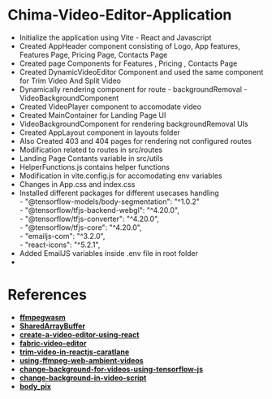 # Chima-Video-Editor-Application
- Initialize the application using Vite - React and Javascript
- Created AppHeader component consisting of Logo, App features, Features Page, Pricing Page, Contacts Page
- Created page Components for Features , Pricing , Contacts Page
- Created DynamicVideoEditor Component and used the same component for Trim Video And Split Video
- Dynamically rendering component for route - backgroundRemoval - VideoBackgroundComponent
- Created VideoPlayer component to accomodate video
- Created MainContainer for Landing Page UI
- VideoBackgroundComponent for rendering backgroundRemoval UIs
- Created AppLayout component in layouts folder
- Also  Created 403 and 404 pages for rendering not configured routes
- Modification related to routes in src/routes
- Landing Page Contants variable in src/utils
- HelperFunctions.js contains helper functions
- Modification in vite.config.js for accomodating env variables
- Changes in App.css and index.css
- Installed different packages for different usecases handling   
        - "@tensorflow-models/body-segmentation": "^1.0.2"    
        - "@tensorflow/tfjs-backend-webgl": "^4.20.0",     
        - "@tensorflow/tfjs-converter": "^4.20.0",     
        - "@tensorflow/tfjs-core": "^4.20.0",      
        - "emailjs-com": "^3.2.0",     
        - "react-icons": "^5.2.1",      
- Added EmailJS variables inside .env file in root folder
- 

# References
- [**ffmpegwasm**](https://ffmpegwasm.netlify.app/) 
- [**SharedArrayBuffer**](https://developer.mozilla.org/en-US/docs/Web/JavaScript/Reference/Global_Objects/SharedArrayBuffer) 
- [**create-a-video-editor-using-react**](https://www.geeksforgeeks.org/create-a-video-editor-using-react/) 
- [**fabric-video-editor**](https://github.com/AmitDigga/fabric-video-editor) 
- [**trim-video-in-reactjs-caratlane**](https://inside.caratlane.com/trim-video-in-reactjs-c8b6e34702cb) 
- [**using-ffmpeg-web-ambient-videos**](https://www.albertovarela.net/blog/2016/11/using-ffmpeg-web-ambient-videos/) 
- [**change-background-for-videos-using-tensorflow-js**](https://selvamsubbiah.com/change-background-for-videos-using-tensorflow-js/) 
- [**change-background-in-video-script**](https://github.com/selvam85/change-background-using-body-segmentation/blob/master/change-background-in-video-script.js) 
- [**body_pix**](https://github.com/tensorflow/tfjs-models/blob/master/body-segmentation/src/body_pix/README.md) 